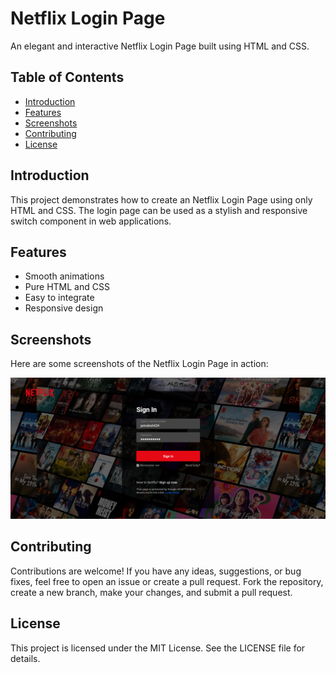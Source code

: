 # Netflix Login Page

An elegant and interactive Netflix Login Page built using HTML and CSS.

## Table of Contents

- [Introduction](#introduction)
- [Features](#features)
- [Screenshots](#screenshots)
- [Contributing](#contributing)
- [License](#license)

## Introduction

This project demonstrates how to create an Netflix Login Page using only HTML and CSS. The login page can be used as a stylish and responsive switch component in web applications.

## Features

- Smooth animations
- Pure HTML and CSS
- Easy to integrate
- Responsive design

## Screenshots

Here are some screenshots of the Netflix Login Page in action:

![Toggle Pill Off State](screenshots/Screenshot2.png)

## Contributing

Contributions are welcome! If you have any ideas, suggestions, or bug fixes, feel free to open an issue or create a pull request. Fork the repository, create a new branch, make your changes, and submit a pull request.

## License

This project is licensed under the MIT License. See the LICENSE file for details.
